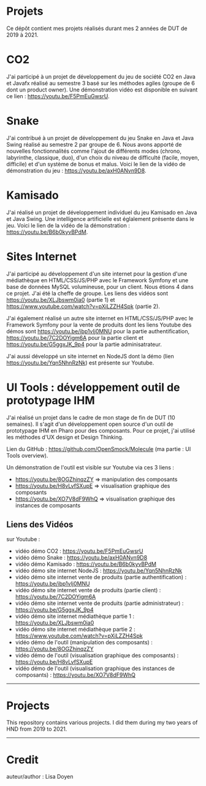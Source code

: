 # Projets

Ce dépôt contient mes projets réalisés durant mes 2 années de DUT de 2019 à 2021.

# CO2
J'ai participé à un projet de développement du jeu de société CO2 en Java et Javafx réalisé au semestre 3 basé sur les méthodes agiles (groupe de 6 dont un product owner). Une démonstration vidéo est disponible en suivant ce lien : https://youtu.be/F5PmEuGwsrU.

# Snake
J'ai contribué à un projet de développement du jeu Snake en Java et Java Swing réalisé au semestre 2 par groupe de 6. Nous avons apporté de nouvelles fonctionnalités comme l'ajout de différents modes (chrono, labyrinthe, classique, duo), d'un choix du niveau de difficulté (facile, moyen, difficile) et d'un système de bonus et malus. Voici le lien de la vidéo de démonstration du jeu : https://youtu.be/axH0ANvn9D8.

# Kamisado 
J'ai réalisé un projet de développement individuel du jeu Kamisado en Java et Java Swing. Une intelligence artificielle est églalement présente dans le jeu. Voici le lien de la  vidéo de la démonstration : https://youtu.be/B6b0kyvBPdM.

# Sites Internet
J'ai participé au développement d'un site internet pour la gestion d'une médiathèque en HTML/CSS/JS/PHP avec le Framework Symfony et une base de données MySQL volumineuse, pour un client. Nous étions 4 dans ce projet. J'ai été la cheffe de groupe. Les liens des vidéos sont https://youtu.be/XLJbswm0ia0 (partie 1) et https://www.youtube.com/watch?v=pXiLZZH4Spk (partie 2).

J'ai également réalisé un autre site internet en HTML/CSS/JS/PHP avec le Framework Symfony pour la vente de produits dont les liens Youtube des démos sont https://youtu.be/ibp1vIj0MNU pour la partie authentification, https://youtu.be/7C2DOYigm6A pour la partie client et https://youtu.be/G5ggxJK_9p4 pour la partie adminisatrateur.

J'ai aussi développé un site internet en NodeJS dont la démo (lien https://youtu.be/Yqn5NhnRzNk) est présente sur Youtube.

# UI Tools : développement outil de prototypage IHM 
J'ai réalisé un projet dans le cadre de mon stage de fin de DUT (10 semaines). Il s'agit d'un développement open source d'un outil de prototypage IHM en Pharo pour des composants. Pour ce projet, j'ai utilisé les méthodes d'UX design et Design Thinking.

Lien du GitHub : https://github.com/OpenSmock/Molecule (ma partie : UI Tools overview).

Un démonstration de l'outil est visible sur Youtube via ces 3 liens :
- https://youtu.be/8OGZhinqzZY => manipulation des composants
- https://youtu.be/H8vLvfSXupE => visualisation graphique des composants
- https://youtu.be/XO7V8dF9WhQ => visualisation graphique des instances de composants


## Liens des Vidéos
sur Youtube :
- vidéo démo CO2 : https://youtu.be/F5PmEuGwsrU
- vidéo démo Snake : https://youtu.be/axH0ANvn9D8
- vidéo démo Kamisado : https://youtu.be/B6b0kyvBPdM
- vidéo démo site internet NodeJS : https://youtu.be/Yqn5NhnRzNk
- vidéo démo site internet vente de produits (partie authentification) : https://youtu.be/ibp1vIj0MNU
- vidéo démo site internet vente de produits (partie client) : https://youtu.be/7C2DOYigm6A
- vidéo démo site internet vente de produits (partie administrateur) : https://youtu.be/G5ggxJK_9p4
- vidéo démo site internet médiathèque partie 1 : https://youtu.be/XLJbswm0ia0
- vidéo démo site internet médiathèque partie 2 : https://www.youtube.com/watch?v=pXiLZZH4Spk
- vidéo démo de l'outil (manipulation des composants) : https://youtu.be/8OGZhinqzZY 
- vidéo démo de l'outil (visualisation graphique des composants) : https://youtu.be/H8vLvfSXupE
- vidéo démo de l'outil (visualisation graphique des instances de composants) : https://youtu.be/XO7V8dF9WhQ


---

# Projects

This repository contains various projects. I did them during my two years of HND from 2019 to 2021. 

---

# Credit

auteur/author : Lisa Doyen
